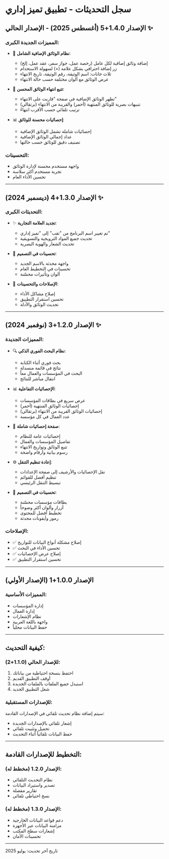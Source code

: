 # سجل التحديثات - تطبيق تميز إداري

## الإصدار 1.4.0+5 (أغسطس 2025) - الإصدار الحالي ✨

### المميزات الجديدة الكبرى:
- 📄 **نظام الوثائق الإضافية الشامل**:
  - إضافة وثائق إضافية لكل عامل (رخصة عمل، جواز سفر، عقد عمل، إلخ)
  - زر إضافة احترافي بشكل علامة (+) لسهولة الاستخدام
  - ثلاث خانات: اسم الوثيقة، رقم الوثيقة، تاريخ الانتهاء
  - عرض الوثائق مع ألوان مختلفة حسب حالة الانتهاء
  
- 🔔 **تتبع انتهاء الوثائق المحسن**:
  - تظهر الوثائق الإضافية في صفحة "قاربت على الانتهاء"
  - تنبيهات بصرية للوثائق المنتهية (أحمر) والقريبة من الانتهاء (برتقالي)
  - ترتيب تلقائي حسب الأقرب انتهاءً

- 📊 **إحصائيات محسنة للوثائق**:
  - إحصائيات شاملة تشمل الوثائق الإضافية
  - عداد إجمالي الوثائق الإضافية
  - تصنيف دقيق للوثائق حسب حالتها

### التحسينات:
- واجهة مستخدم محسنة لإدارة الوثائق
- تجربة مستخدم أكثر سلاسة
- تحسين الأداء العام

---

## الإصدار 1.3.0+4 (ديسمبر 2024) ✨

### التحديثات الكبرى:
- ✨ **تجديد العلامة التجارية**:
  - تم تغيير اسم البرنامج من "تقب" إلى "تميز إداري"
  - تحديث جميع المواد الترويجية والتسويقية
  - تحديث الشعار والهوية البصرية

- 🎨 **تحسينات في التصميم**:
  - واجهة محدثة بالاسم الجديد
  - تحسينات في التخطيط العام
  - ألوان وتأثيرات محسّنة

- 🔧 **الإصلاحات والتحسينات**:
  - إصلاح مشاكل الأداء
  - تحسين استقرار التطبيق
  - تحديث الوثائق والأدلة

---

## الإصدار 1.2.0+3 (نوفمبر 2024) ✨

### المميزات الجديدة:
- 🔍 **نظام البحث الفوري الذكي**:
  - بحث فوري أثناء الكتابة
  - نتائج في قائمة منسدلة
  - البحث في المؤسسات والعمال معاً
  - انتقال مباشر للنتائج

- 📊 **الإحصائيات التفاعلية**:
  - عرض سريع في بطاقات المؤسسات
  - إحصائيات الوثائق المنتهية (أحمر)
  - إحصائيات الوثائق القريبة من الانتهاء (برتقالي)
  - عدد العمال في كل مؤسسة

- 🎯 **صفحة إحصائيات شاملة**:
  - إحصائيات عامة للنظام
  - تفاصيل المؤسسات والعمال
  - تتبع الوثائق وتواريخ الانتهاء
  - رسوم بيانية وأرقام واضحة

- ⚙️ **إعادة تنظيم التنقل**:
  - نقل الإحصائيات والأرشيف إلى صفحة الإعدادات
  - تنظيم أفضل للقوائم
  - تبسيط التنقل الرئيسي

- 🎨 **تحسينات في التصميم**:
  - بطاقات مؤسسات محسّنة
  - أزرار وألوان أكثر وضوحاً
  - تخطيط أفضل للمحتوى
  - رموز وأيقونات محدثة

### الإصلاحات:
- ✅ إصلاح مشكلة أنواع البيانات للتواريخ
- ✅ تحسين الأداء في البحث
- ✅ إصلاح عرض الإحصائيات
- ✅ تحسين استقرار التطبيق

---

## الإصدار 1.0.0+1 (الإصدار الأولي)

### المميزات الأساسية:
- إدارة المؤسسات
- إدارة العمال
- نظام الإشعارات
- واجهة باللغة العربية
- حفظ البيانات محلياً

---

## كيفية التحديث:

### للإصدار الحالي (1.1.0+2):
1. احتفظ بنسخة احتياطية من بياناتك
2. أوقف التطبيق القديم
3. استبدل جميع الملفات بالملفات الجديدة
4. شغل التطبيق الجديد

### للإصدارات المستقبلية:
سيتم إضافة نظام تحديث تلقائي في الإصدارات القادمة:
- إشعار تلقائي بالإصدارات الجديدة
- تحميل وتثبيت تلقائي
- حفظ البيانات تلقائياً أثناء التحديث

---

## التخطيط للإصدارات القادمة:

### الإصدار 1.2.0 (مخطط له):
- نظام التحديث التلقائي
- تصدير واستيراد البيانات
- تقارير مفصلة
- نسخ احتياطي تلقائي

### الإصدار 1.3.0 (مخطط له):
- دعم قواعد البيانات الخارجية
- مزامنة البيانات عبر الأجهزة
- إشعارات سطح المكتب
- تحسينات الأمان

---

تاريخ آخر تحديث: يوليو 2025
